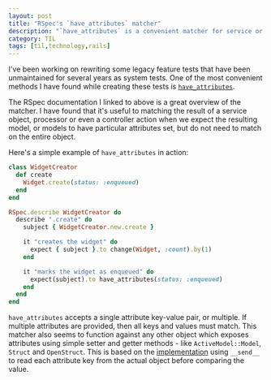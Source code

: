 ```yaml
---
layout: post
title: "RSpec's `have_attributes` matcher"
description: "`have_attributes` is a convenient matcher for service or controller transactions which update models."
category: TIL
tags: [til,technology,rails]
---
```


I've been working on rewriting some legacy feature tests that have been unmaintained for several years as system
tests. One of the most convenient methods I have found while creating these tests is [`have_attributes`](https://relishapp.com/rspec/rspec-expectations/docs/built-in-matchers/have-attributes-matcher). 

The RSpec documentation I linked to above is a great overview of the matcher. I have found that it's
useful to matching the result of a service object, processor or even a controller action when we
expect the resulting model, or models to have particular attributes set, but do not need to match on
the entire object. 

Here's a simple example of `have_attributes` in action:

``` ruby
class WidgetCreator 
  def create
    Widget.create(status: :enqueued)
  end
end

RSpec.describe WidgetCreator do
  describe ".create" do
    subject { WidgetCreator.new.create }

    it "creates the widget" do
      expect { subject }.to change(Widget, :count).by(1) 
    end

    it "marks the widget as enqueued" do
      expect(subject).to have_attributes(status: :enqueued)
    end
  end
end
```

`have_attributes` accepts a single attribute key-value pair, or multiple. If multiple attributes are
provided, then all keys and values must match. This matcher also seems to function against any other
object which exposes attributes using simple setter and getter methods - like `ActiveModel::Model`,
`Struct` and `OpenStruct`. This is based on the
[implementation](https://github.com/rspec/rspec-expectations/commit/6f975b08c996b1014654334229d5d4b020055690#diff-3d34526f651a63dfdd65fe70231f9d26R59)
using `__send__` to read each attribute key from the actual object before comparing the value.
